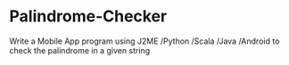 # Palindrome-Checker
Write a Mobile App program using J2ME /Python /Scala /Java /Android to check the palindrome in a given string
